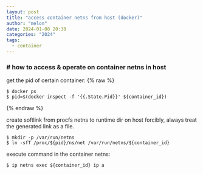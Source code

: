 ```yaml
---
layout: post
title: "access container netns from host (docker)"
author: "melon"
date: 2024-01-08 20:38
categories: "2024"
tags:
  - container
---
```


### # how to access & operate on container netns in host
get the pid of certain container:
{% raw %}
```text
$ docker ps
$ pid=$(docker inspect -f '{{.State.Pid}}' ${container_id})
```
{% endraw %}

create softlink from procfs netns to runtime dir on host forcibly,
always treat the generated link as a file.
```text
$ mkdir -p /var/run/netns
$ ln -sfT /proc/${pid}/ns/net /var/run/netns/${container_id}
```

execute command in the container netns:
```text
$ ip netns exec ${container_id} ip a
```
